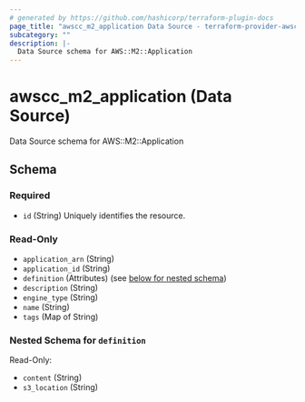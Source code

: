```yaml
---
# generated by https://github.com/hashicorp/terraform-plugin-docs
page_title: "awscc_m2_application Data Source - terraform-provider-awscc"
subcategory: ""
description: |-
  Data Source schema for AWS::M2::Application
---
```


# awscc_m2_application (Data Source)

Data Source schema for AWS::M2::Application



<!-- schema generated by tfplugindocs -->
## Schema

### Required

- `id` (String) Uniquely identifies the resource.

### Read-Only

- `application_arn` (String)
- `application_id` (String)
- `definition` (Attributes) (see [below for nested schema](#nestedatt--definition))
- `description` (String)
- `engine_type` (String)
- `name` (String)
- `tags` (Map of String)

<a id="nestedatt--definition"></a>
### Nested Schema for `definition`

Read-Only:

- `content` (String)
- `s3_location` (String)


